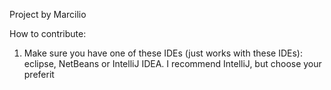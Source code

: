 Project by Marcilio

How to contribute:

1. Make sure you have one of these IDEs (just works with these IDEs): eclipse, NetBeans or IntelliJ IDEA. I recommend IntelliJ, but choose your preferit
